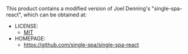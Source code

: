 This product contains a modified version of Joel Denning's "single-spa-react",
which can be obtained at:

- LICENSE:
    - [MIT](https://github.com/single-spa/single-spa-react/blob/b49a065a7442cce1f237f750355cee19165b68fe/LICENSE)
- HOMEPAGE:
    - https://github.com/single-spa/single-spa-react
